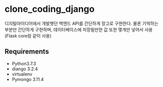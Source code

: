 # clone_coding_django
디지털아이디어에서 개발햇던 백엔드 API를 간단하게 장고로 구현한다.
물론 기억하는 부분만 간단하게 구현하며, 데이터베이스에 저장될만한 값 또한 몇개만 넣어서 사용 (Flask core랑 같이 사용)

## Requirements
- Python3.7.3
- diango 3.2.4
- virtualenv
- Pymongo 3.11.4
